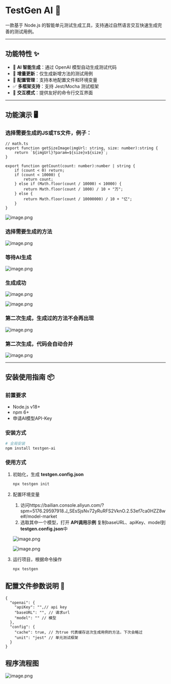 # TestGen AI 🤖

一款基于 Node.js 的智能单元测试生成工具，支持通过自然语言交互快速生成完善的测试用例。

---

## 功能特性 ✨

- 🚀 **AI 智能生成**：通过 OpenAI 模型自动生成测试代码
- 🔄 **增量更新**：仅生成新增方法的测试用例
- 📁 **配置管理**：支持本地配置文件和环境变量
- ✅ **多框架支持**：支持 Jest/Mocha 测试框架
- 💬 **交互模式**：提供友好的命令行交互界面

---

## 功能演示 🖥️

### 选择需要生成的JS或TS文件，例子：

```tsx
// math.ts
export function getSizeImage(imgUrl: string, size: number):string {
    return `${imgUrl}?param=${size}x${size}`;
}

export function getCount(count: number):number | string {
    if (count < 0) return;
    if (count < 10000) {
        return count;
    } else if (Math.floor(count / 10000) < 10000) {
        return Math.floor(count / 1000) / 10 + "万";
    } else {
        return Math.floor(count / 10000000) / 10 + "亿";
    }
}
```

![image.png](https://github.com/JackPennnnn/testgen-ai/blob/master/documents/image.png?raw=true)

### 选择需要生成的方法

![image.png](https://github.com/JackPennnnn/testgen-ai/blob/master/documents/image%201.png?raw=true)

### 等待AI生成

![image.png](https://github.com/JackPennnnn/testgen-ai/blob/master/documents/image%202.png?raw=true)

### 生成成功

![image.png](https://github.com/JackPennnnn/testgen-ai/blob/master/documents/image%203.png?raw=true)

![image.png](https://github.com/JackPennnnn/testgen-ai/blob/master/documents/image%204.png?raw=true)

### 第二次生成，生成过的方法不会再出现

![image.png](https://github.com/JackPennnnn/testgen-ai/blob/master/documents/image%205.png?raw=true)

### 第二次生成，代码会自动合并

![image.png](https://github.com/JackPennnnn/testgen-ai/blob/master/documents/image%206.png?raw=true)

---

## 安装使用指南 📦

### 前置要求

- Node.js v18+
- npm 6+
- 申请AI模型API-Key

### 安装方式

```bash
# 全局安装
npm install testgen-ai
```

### 使用方式

1. 初始化，生成 **testgen.config.json**

    ```jsx
    npx testgen init
    ```

2. 配置环境变量
    1. 访问https://bailian.console.aliyun.com/?spm=5176.29597918.J_SEsSjsNv72yRuRFS2VknO.2.53ef7ca0HZZ8we#/model-market
    2. 选取其中一个模型，打开 **API调用示例** 复制baseURL、apiKey、model到 **testgen.config.json**中

   ![image.png](https://github.com/JackPennnnn/testgen-ai/blob/master/documents/image%207.png?raw=true)

   ![image.png](https://github.com/JackPennnnn/testgen-ai/blob/master/documents/image%208.png?raw=true)

3. 运行项目，根据命令操作

    ```jsx
    npx testgen
    ```


## 配置文件参数说明 📄

```tsx
{
  "openai": {
    "apiKey": "",// api key
    "baseURL": "", // 请求url
    "model": "" // 模型
  },
  "config": {
    "cache": true, // 为true 代表缓存这次生成用例的方法，下次会略过
    "unit": "jest" // 单元测试框架
  }
}
```

## 程序流程图

![image.png](https://github.com/JackPennnnn/testgen-ai/blob/master/documents/e3c568df-f80c-4c3f-9808-be5ad731b4a2.png?raw=true)